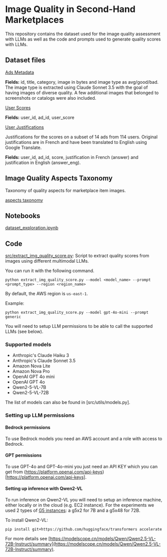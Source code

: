 # Image Quality in Second-Hand Marketplaces
This repository contains the dataset used for the image quality assessment with LLMs as well as the code and prompts used to generate quality scores with LLMs.

## Dataset files

[Ads Metadata](datasets/ads.parquet)

**Fields:** id, title, category, image in bytes and image type as avg/good/bad. The image type is extracted using Claude Sonnet 3.5 with the goal of having images of diverse quality. A few additional images that belonged to screenshots or catalogs were also included.

[User Scores](datasets/user_scores.parquet)

**Fields:** user_id, ad_id, user_score

[User Justifications](datasets/user_justifications.parquet)

Justifications for the scores on a subset of 14 ads from 114 users. Original justifications are in French and have been translated to English using Google Translate.

**Fields:** user_id, ad_id, score, justification in French (answer) and justification in English (answer_eng).

## Image Quality Aspects Taxonomy

Taxonomy of quality aspects for marketplace item images.

[aspects taxonomy](image_quality_aspects_taxonomy.md)

## Notebooks

[dataset_exploration.ipynb](notebooks/00_dataset_exploration.ipynb)

## Code

[src/extract_img_quality_score.py](scripts/extract_img_quality_score.py): Script to extract quality scores from images using different multimodal LLMs. 

You can run it with the following command.
```
python extract_img_quality_score.py --model <model_name> --prompt <prompt_type> --region <region_name>
```
By default, the AWS region is `us-east-1`.

Example:
```
python extract_img_quality_score.py --model gpt-4o-mini --prompt generic
```

You will need to setup LLM permissions to be able to call the supported LLMs (see below).

### Supported models
* Anthropic's Claude Haiku 3
* Anthropic's Claude Sonnet 3.5
* Amazon Nova Lite 
* Amazon Nova Pro
* OpenAI GPT 4o mini
* OpenAI GPT 4o
* Qwen2-5-VL-7B
* Qwen2-5-VL-72B

The list of models can also be found in [src/utils/models.py].

### Setting up LLM permissions 

#### Bedrock permissions
To use Bedrock models you need an AWS account and a role with access to Bedrock.


#### GPT permissions

To use GPT-4o and GPT-4o-mini you just need an API KEY which you can get from (https://platform.openai.com/api-keys)[https://platform.openai.com/api-keys].

#### Setting up inference with Qwen2-VL

To run inference on Qwen2-VL you will need to setup an inference machine, either locally or in the cloud (e.g. EC2 instance). For the experiments we used 2 types of [G5 instances](https://aws.amazon.com/es/ec2/instance-types/g5/): a g5x2 for 7B and a g5x48 for 72B. 

To install Qwen2-VL:
```
pip install git+https://github.com/huggingface/transformers accelerate
```

For more details see [https://modelscope.cn/models/Qwen/Qwen2.5-VL-72B-Instruct/summary](https://modelscope.cn/models/Qwen/Qwen2.5-VL-72B-Instruct/summary).